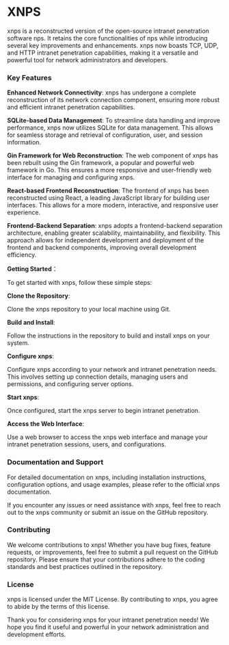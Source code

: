 # XNPS


xnps is a reconstructed version of the open-source intranet penetration software nps. It retains the core functionalities of nps while introducing several key improvements and enhancements. xnps now boasts TCP, UDP, and HTTP intranet penetration capabilities, making it a versatile and powerful tool for network administrators and developers.

### Key Features

**Enhanced Network Connectivity**: xnps has undergone a complete reconstruction of its network connection component, ensuring more robust and efficient intranet penetration capabilities.

**SQLite-based Data Management**: To streamline data handling and improve performance, xnps now utilizes SQLite for data management. This allows for seamless storage and retrieval of configuration, user, and session information.

**Gin Framework for Web Reconstruction**: The web component of xnps has been rebuilt using the Gin framework, a popular and powerful web framework in Go. This ensures a more responsive and user-friendly web interface for managing and configuring xnps.

**React-based Frontend Reconstruction**: The frontend of xnps has been reconstructed using React, a leading JavaScript library for building user interfaces. This allows for a more modern, interactive, and responsive user experience.

**Frontend-Backend Separation**: xnps adopts a frontend-backend separation architecture, enabling greater scalability, maintainability, and flexibility. This approach allows for independent development and deployment of the frontend and backend components, improving overall development efficiency.

**Getting Started**：

To get started with xnps, follow these simple steps:

**Clone the Repository**: 

Clone the xnps repository to your local machine using Git.

**Build and Install**: 

Follow the instructions in the repository to build and install xnps on your system.

**Configure xnps**: 

Configure xnps according to your network and intranet penetration needs. This involves setting up connection details, managing users and permissions, and configuring server options.

**Start xnps**: 

Once configured, start the xnps server to begin intranet penetration.

**Access the Web Interface**:

 Use a web browser to access the xnps web interface and manage your intranet penetration sessions, users, and configurations.

 ### Documentation and Support

For detailed documentation on xnps, including installation instructions, configuration options, and usage examples, please refer to the official xnps documentation.

If you encounter any issues or need assistance with xnps, feel free to reach out to the xnps community or submit an issue on the GitHub repository.

### Contributing

We welcome contributions to xnps! Whether you have bug fixes, feature requests, or improvements, feel free to submit a pull request on the GitHub repository. Please ensure that your contributions adhere to the coding standards and best practices outlined in the repository.

### License
xnps is licensed under the MIT License. By contributing to xnps, you agree to abide by the terms of this license.

Thank you for considering xnps for your intranet penetration needs! We hope you find it useful and powerful in your network administration and development efforts.